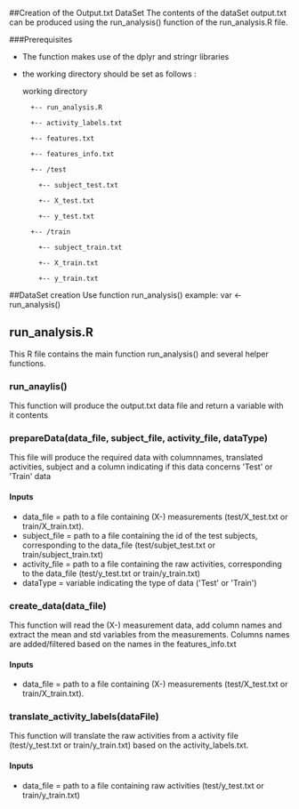 ##Creation of the Output.txt DataSet
The contents of the dataSet output.txt can be produced using the run_analysis() function of the run_analysis.R file. 

###Prerequisites
* The function makes use of the dplyr and stringr libraries

* the working directory should be set as follows :

	working directory
	
	    +-- run_analysis.R
		
	    +-- activity_labels.txt
		
	    +-- features.txt
		
	    +-- features_info.txt
		
	    +-- /test
		
		  +-- subject_test.txt
		  
          +-- X_test.txt
				  
          +-- y_test.txt
				  
	    +-- /train
		
		  +-- subject_train.txt
		  
		  +-- X_train.txt
		  
	      +-- y_train.txt

##DataSet creation
Use function run_analysis()
	example: var <- run_analysis()

## run_analysis.R
This R file contains the main function run_analysis() and several helper functions.

### run_anaylis()
This function will produce the output.txt data file and return a variable with it contents

### prepareData(data_file, subject_file, activity_file, dataType)
This file will produce the required data with columnnames, translated activities, subject and a column indicating if this data concerns 'Test' or 'Train' data
#### Inputs
* data_file = path to a file containing (X-) measurements (test/X_test.txt or train/X_train.txt).
* subject_file = path to a file containing the id of the test subjects, corresponding to the data_file (test/subjet_test.txt or train/subject_train.txt)
* activity_file = path to a file containing the raw activities, corresponding to the data_file (test/y_test.txt or train/y_train.txt)
* dataType = variable indicating the type of data ('Test' or 'Train')

### create_data(data_file)
This function will read the (X-) measurement data, add column names and extract the mean and std variables from the measurements.
Columns names are added/filtered based on the names in the features_info.txt
#### Inputs
* data_file = path to a file containing (X-) measurements (test/X_test.txt or train/X_train.txt).

### translate_activity_labels(dataFile)
This function will translate the raw activities from a activity file (test/y_test.txt or train/y_train.txt) based on the activity_labels.txt.
#### Inputs
* data_file = path to a file containing raw activities (test/y_test.txt or train/y_train.txt)



